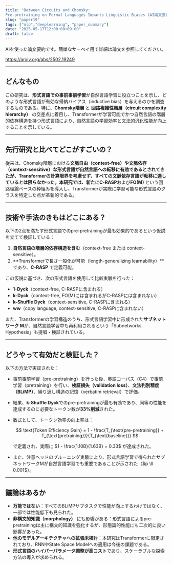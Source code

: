 ```yaml
---
title: "Between Circuits and Chomsky:
Pre-pretraining on Formal Languages Imparts Linguistic Biases (AI論文要約)"
slug: "paper19"
tags: ["nlp","deeplearning", "paper_summary"]
date: "2025-05-17T12:00:00+09:00"
draft: false
---
```


AIを使った論文要約です。簡単なサーベイ用で詳細は論文を参照してください。

https://arxiv.org/abs/2502.19249

---

## どんなもの

この研究は、**形式言語での事前事前学習**が自然言語学習に役立つことを示し、どのような形式言語が有効な帰納バイアス（inductive bias）を与えるのかを調査するものである。特に、**Chomsky階層** と **回路複雑性階層（circuit complexity hierarchy）** の交差点に着目し、Transformerが学習可能でかつ自然言語の階層的依存構造を持つ形式言語により、自然言語の学習効率と文法的汎化性能が向上することを示している。

---

## 先行研究と比べてどこがすごいの？

従来は、Chomsky階層における**文脈自由（context-free）**や**文脈依存（context-sensitive）**な形式言語が自然言語への転移に有効であるとされてきたが、Transformerの計算限界を考慮せず、すべての文脈依存言語が転移に適しているとは限らなかった。本研究では、新たに**C-RASP**および**FO(M)** という回路理論ベースの枠組みを導入し、Transformerが実際に学習可能な形式言語のクラスを特定した点が革新的である。

---

## 技術や手法のきもはどこにある？

以下の2点を満たす形式言語でのpre-pretrainingが最も効果的であるという仮説を立てて検証している：

1. **自然言語の階層的依存構造を含む**（context-free または context-sensitive）。
2. **Transformerで長さ一般化が可能（length-generalizing learnability）**であり、**C-RASP** で定義可能。

この仮説に基づき、次の形式言語を使用して比較実験を行った：

* **1-Dyck**（context-free, C-RASPに含まれる）
* **k-Dyck**（context-free, FO(M)には含まれるがC-RASPには含まれない）
* **k-Shuffle Dyck**（context-sensitive, C-RASPに含まれる）
* **ww**（copy language, context-sensitive, C-RASPに含まれない）

また、Transformerの学習構造のうち、形式言語学習中に形成された**サブネットワーク M**が、自然言語学習中も再利用されるという「Subnetworks Hypothesis」も提唱・検証されている。

---

## どうやって有効だと検証した？

以下の方法で実証された：

* 事前事前学習（pre-pretraining）を行った後、英語コーパス（C4）で事前学習（pretraining）を行い、**検証損失（validation loss）**、**文法判別精度（BLiMP）**、繰り返し構造の記憶（verbatim retrieval）で評価。
* 結果、**k-Shuffle Dyck**でのpre-pretrainingが最も有効であり、同等の性能を達成するのに必要なトークン数が**33%削減**された。
* 数式として、トークン効率の向上率は：

  $$
  \text{Token Efficiency Gain} = 1 - \frac{T_{\text{pre-pretraining}} + T_{\text{pretraining}}}{T_{\text{baseline}}}
  $$

  で定義され、実際に \$1 - \frac{1.10B}{1.63B} = 0.33\$ が達成された。
* また、注意ヘッドのプルーニング実験により、形式言語学習で得られたサブネットワークMが自然言語学習でも重要であることが示された（\$p \ll 0.001\$）。

---

## 議論はあるか

* **万能ではない**：すべてのBLiMPサブタスクで性能が向上するわけではなく、一部では性能低下も見られた。
* **非構文的知識（morphology）** にも影響がある：形式言語によるpre-pretrainingは主に構文的知識を強化するが、形態論的性能にも二次的に良い影響があった。
* **他のモデルアーキテクチャへの拡張未検討**：本研究はTransformerに限定されており、RNNやState Space Modelへの適用は今後の課題である。
* **形式言語のハイパーパラメータ調整が高コスト**であり、スケーラブルな探索方法の導入が求められる。

